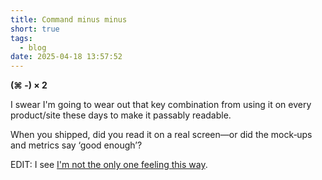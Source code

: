 ```yaml
---
title: Command minus minus
short: true
tags:
  - blog
date: 2025-04-18 13:57:52
---
```


**(⌘ -) × 2**

I swear I'm going to wear out that key combination from using it on every product/site these days to make it passably readable.

When you shipped, did you read it on a real screen—or did the mock‑ups and metrics say ‘good enough’?

EDIT: I see [I'm not the only one feeling this way](https://jayd.ml/2025/04/30/someone-at-youtube-needs-glasses.html).
